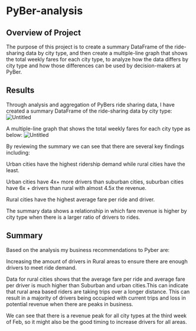 # PyBer-analysis

## Overview of Project
The purpose of this project is to create a summary DataFrame of the ride-sharing data by city type, and then create a multiple-line graph that shows the total weekly fares for each city type, to analyze how the data differs by city type and how those differences can be used by decision-makers at PyBer.

## Results

Through analysis and aggregation of PyBers ride sharing data, I have created a summary DataFrame of the ride-sharing data by city type:
![Untitled](https://user-images.githubusercontent.com/38533045/128641850-3e21c8ba-169f-410f-8c04-e9a6437caa65.png)

A multiple-line graph that shows the total weekly fares for each city type as below:
![Untitled](https://user-images.githubusercontent.com/38533045/128641892-b614f4d6-46d7-4ca9-a94b-7aa490565583.png)

By reviewing the summary we can see that there are several key findings including:

Urban cities have the highest ridership demand while rural cities have the least.

Urban cities have 4x+ more drivers than suburban cities, suburban cities have 6x + drivers than rural with almost 4.5x the revenue.

Rural cities have the highest average fare per ride and driver.

The summary data shows a relationship in which fare revenue is higher by city type when there is a larger ratio of drivers to rides.


## Summary
Based on the analysis my business recommendations to Pyber are: 

Increasing the amount of drivers in Rural areas to ensure there are enough drivers to meet ride demand. 

Data for rural cities shows that the average fare per ride and average fare per driver is much higher than Suburban and urban cities.This can indicate that rural area based riders are taking trips over a longer distance. This can result in a majority of drivers being occupied with current trips and loss in potential revenue when there are peaks in business.

We can see that there is a revenue peak for all city types at the third week of Feb, so it might also be the good timing to increase drivers for all areas. 
